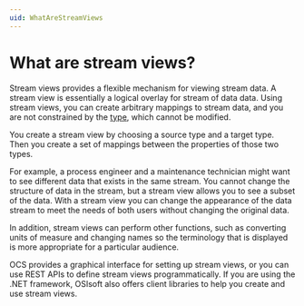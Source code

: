 ```yaml
---
uid: WhatAreStreamViews
---
```


# What are stream views?

Stream views provides a flexible mechanism for viewing stream data. A stream view is essentially a logical overlay for stream of data data. Using stream views, you can create arbitrary mappings to stream data, and you are not constrained by the [type](xref:WhatAreTypes), which cannot be modified. 

You create a stream view by choosing a source type and a target type. Then you create a set of mappings between the properties of those two types.

For example, a process engineer and a maintenance technician might want to see different data that exists in the same stream. You cannot change the structure of data in the stream, but a stream view allows you to see a subset of the data. With a stream view you can change the appearance of the data stream to meet the needs of both users without changing the original data.

In addition, stream views can perform other functions, such as converting units of measure and changing names so the terminology that is displayed is more appropriate for a particular audience.

OCS provides a graphical interface for setting up stream views, or you can use REST APIs to define stream views programmatically. If you are using the .NET framework, OSIsoft also offers client libraries to help you create and use stream views.
